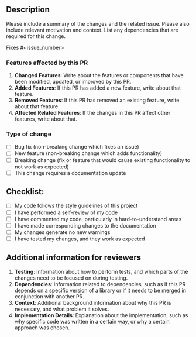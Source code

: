 ## Description

Please include a summary of the changes and the related issue. Please also include relevant motivation and context. List any dependencies that are required for this change.

Fixes #<issue_number>

### Features affected by this PR

1. **Changed Features**: Write about the features or components that have been modified, updated, or improved by this PR.
2. **Added Features**: If this PR has added a new feature, write about that feature.
3. **Removed Features**: If this PR has removed an existing feature, write about that feature.
4. **Affected Related Features**: If the changes in this PR affect other features, write about that.

### Type of change

- [ ] Bug fix (non-breaking change which fixes an issue)
- [ ] New feature (non-breaking change which adds functionality)
- [ ] Breaking change (fix or feature that would cause existing functionality to not work as expected)
- [ ] This change requires a documentation update

## Checklist:

- [ ] My code follows the style guidelines of this project
- [ ] I have performed a self-review of my code
- [ ] I have commented my code, particularly in hard-to-understand areas
- [ ] I have made corresponding changes to the documentation
- [ ] My changes generate no new warnings
- [ ] I have tested my changes, and they work as expected
<!-- -   [ ] I have added tests that prove my fix is effective or that my feature works
- [ ] New and existing unit tests pass locally with my changes -->

## Additional information for reviewers

1. **Testing**: Information about how to perform tests, and which parts of the changes need to be focused on during testing.
2. **Dependencies**: Information related to dependencies, such as if this PR depends on a specific version of a library or if it needs to be merged in conjunction with another PR.
3. **Context**: Additional background information about why this PR is necessary, and what problem it solves.
4. **Implementation Details**: Explanation about the implementation, such as why specific code was written in a certain way, or why a certain approach was chosen.
